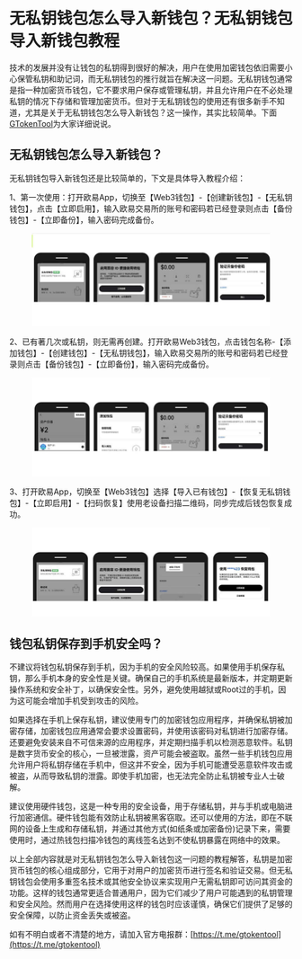 # 无私钥钱包怎么导入新钱包？无私钥钱包导入新钱包教程

技术的发展并没有让钱包的私钥得到很好的解决，用户在使用加密钱包依旧需要小心保管私钥和助记词，而无私钥钱包的推行就旨在解决这一问题。无私钥钱包通常是指一种加密货币钱包，它不要求用户保存或管理私钥，并且允许用户在不必处理私钥的情况下存储和管理加密货币。但对于无私钥钱包的使用还有很多新手不知道，尤其是关于无私钥钱包怎么导入新钱包？这一操作，其实比较简单。下面[GTokenTool](https://www.gtokentool.com)为大家详细说说。

## 无私钥钱包怎么导入新钱包？

无私钥钱包导入新钱包还是比较简单的，下文是具体导入教程介绍：

1、第一次使用：打开欧易App，切换至【Web3钱包】-【创建新钱包】-【无私钥钱包】，点击【立即启用】，输入欧易交易所的账号和密码若已经登录则点击【备份钱包】-【立即备份】，输入密码完成备份。

<figure><img src="../../.gitbook/assets/202406040856024.jpg" alt=""><figcaption></figcaption></figure>

2、已有著几次或私钥，则无需再创建。打开欧易Web3钱包，点击钱包名称-【添加钱包】-【创建钱包】-【无私钥钱包】，输入欧易交易所的账号和密码若已经登录则点击【备份钱包】-【立即备份】，输入密码完成备份。

<figure><img src="../../.gitbook/assets/202406040856024 (1).jpg" alt=""><figcaption></figcaption></figure>

3、打开欧易App，切换至【Web3钱包】选择【导入已有钱包】-【恢复无私钥钱包】-【立即启用】-【扫码恢复】使用老设备扫描二维码，同步完成后钱包恢复成功。

<figure><img src="../../.gitbook/assets/202406040856024 (2).jpg" alt=""><figcaption></figcaption></figure>

## 钱包私钥保存到手机安全吗？

不建议将钱包私钥保存到手机，因为手机的安全风险较高。如果使用手机保存私钥，那么手机本身的安全性是关键。确保自己的手机系统是最新版本，并定期更新操作系统和安全补丁，以确保安全性。另外，避免使用越狱或Root过的手机，因为这可能会增加手机受到攻击的风险。

如果选择在手机上保存私钥，建议使用专门的加密钱包应用程序，并确保私钥被加密存储，加密钱包应用通常会要求设置密码，并使用该密码对私钥进行加密存储。还要避免安装来自不可信来源的应用程序，并定期扫描手机以检测恶意软件。私钥是数字货币安全的核心，一旦被泄露，资产可能会被盗取。虽然一些手机钱包应用允许用户将私钥存储在手机中，但这并不安全，因为手机可能遭受恶意软件攻击或被盗，从而导致私钥的泄露。即使手机加密，也无法完全防止私钥被专业人士破解。

建议使用硬件钱包，这是一种专用的安全设备，用于存储私钥，并与手机或电脑进行加密通信。硬件钱包能有效防止私钥被黑客窃取。还可以使用的方法，即在不联网的设备上生成和存储私钥，并通过其他方式(如纸条或加密备份)记录下来，需要使用时，通过热钱包扫描冷钱包的离线签名达到不使私钥暴露在网络中的效果。

以上全部内容就是对无私钥钱包怎么导入新钱包这一问题的教程解答，私钥是加密货币钱包的核心组成部分，它用于对用户的加密货币进行签名和验证交易。但无私钥钱包会使用多重签名技术或其他安全协议来实现用户无需私钥即可访问其资金的功能。这样的钱包通常更适合普通用户，因为它们减少了用户可能遇到的私钥管理和安全风险。然而用户在选择使用这样的钱包时应该谨慎，确保它们提供了足够的安全保障，以防止资金丢失或被盗。

如有不明白或者不清楚的地方，请加入官方电报群：[https://t.me/gtokentool](https://t.me/gtokentool)
